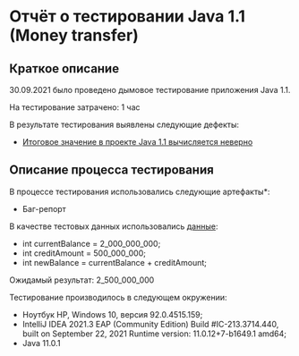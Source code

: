 # Отчёт о тестировании Java 1.1 (Money transfer)

## Краткое описание

30.09.2021 было проведено дымовое тестирование приложения Java 1.1.

На тестирование затрачено: 1 час

В результате тестирования выявлены следующие дефекты:
* [Итоговое значение в проекте Java 1.1 вычисляется неверно](https://github.com/ESE58/Java-Homework-1_1/issues/1)

## Описание процесса тестирования

В процессе тестирования использовались следующие артефакты*:
* Баг-репорт


В качестве тестовых данных использовались [данные](https://github.com/netology-code/javaqa-homeworks/blob/master/intro/MERGED.md):
* int currentBalance = 2_000_000_000;
* int creditAmount = 500_000_000;
* int newBalance = currentBalance + creditAmount;

Ожидамый результат: 2_500_000_000

Тестирование производилось в следующем окружении:
* Ноутбук HP, Windows 10, версия 92.0.4515.159;
* IntelliJ IDEA 2021.3 EAP (Community Edition)
Build #IC-213.3714.440, built on September 22, 2021
Runtime version: 11.0.12+7-b1649.1 amd64;
* Java 11.0.1